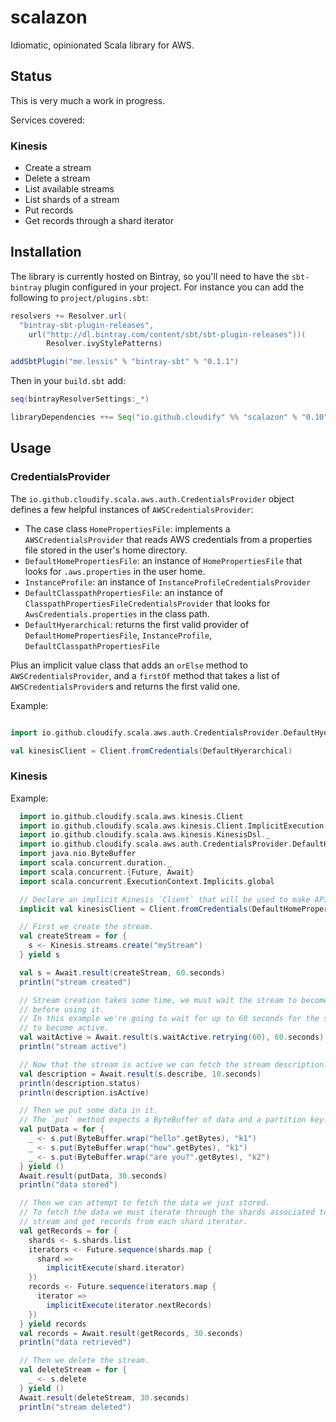 # scalazon

Idiomatic, opinionated Scala library for AWS.

## Status

This is very much a work in progress.

Services covered:

### Kinesis

* Create a stream
* Delete a stream
* List available streams
* List shards of a stream
* Put records
* Get records through a shard iterator

## Installation

The library is currently hosted on Bintray, so you'll need to have the `sbt-bintray` plugin configured in your project. For instance you can add the following to `project/plugins.sbt`:

```scala
resolvers += Resolver.url(
  "bintray-sbt-plugin-releases",
    url("http://dl.bintray.com/content/sbt/sbt-plugin-releases"))(
        Resolver.ivyStylePatterns)

addSbtPlugin("me.lessis" % "bintray-sbt" % "0.1.1")
```

Then in your `build.sbt` add:

```scala
seq(bintrayResolverSettings:_*)

libraryDependencies ++= Seq("io.github.cloudify" %% "scalazon" % "0.10")
```


## Usage

### CredentialsProvider

The `io.github.cloudify.scala.aws.auth.CredentialsProvider` object defines a few helpful instances of `AWSCredentialsProvider`:

* The case class `HomePropertiesFile`: implements a `AWSCredentialsProvider` that reads AWS credentials from a properties file stored in the user's home directory.
* `DefaultHomePropertiesFile`: an instance of `HomePropertiesFile` that looks for `.aws.properties` in the user home.
* `InstanceProfile`: an instance of `InstanceProfileCredentialsProvider`
* `DefaultClasspathPropertiesFile`: an instance of `ClasspathPropertiesFileCredentialsProvider` that looks for `AwsCredentials.properties` in the class path.
* `DefaultHyerarchical`: returns the first valid provider of `DefaultHomePropertiesFile`, `InstanceProfile`, `DefaultClasspathPropertiesFile`

Plus an implicit value class that adds an `orElse` method to `AWSCredentialsProvider`, and a `firstOf` method that takes a list of `AWSCredentialsProvider`s and returns the first valid one.

Example:

```scala

import io.github.cloudify.scala.aws.auth.CredentialsProvider.DefaultHyerarchical

val kinesisClient = Client.fromCredentials(DefaultHyerarchical)

```

### Kinesis

Example:

```scala
  import io.github.cloudify.scala.aws.kinesis.Client
  import io.github.cloudify.scala.aws.kinesis.Client.ImplicitExecution._
  import io.github.cloudify.scala.aws.kinesis.KinesisDsl._
  import io.github.cloudify.scala.aws.auth.CredentialsProvider.DefaultHomePropertiesFile
  import java.nio.ByteBuffer
  import scala.concurrent.duration._
  import scala.concurrent.{Future, Await}
  import scala.concurrent.ExecutionContext.Implicits.global

  // Declare an implicit Kinesis `Client` that will be used to make API calls.
  implicit val kinesisClient = Client.fromCredentials(DefaultHomePropertiesFile)

  // First we create the stream.
  val createStream = for {
    s <- Kinesis.streams.create("myStream")
  } yield s

  val s = Await.result(createStream, 60.seconds)
  println("stream created")

  // Stream creation takes some time, we must wait the stream to become active
  // before using it.
  // In this example we're going to wait for up to 60 seconds for the stream
  // to become active.
  val waitActive = Await.result(s.waitActive.retrying(60), 60.seconds)
  println("stream active")

  // Now that the stream is active we can fetch the stream description.
  val description = Await.result(s.describe, 10.seconds)
  println(description.status)
  println(description.isActive)

  // Then we put some data in it.
  // The `put` method expects a ByteBuffer of data and a partition key.
  val putData = for {
    _ <- s.put(ByteBuffer.wrap("hello".getBytes), "k1")
    _ <- s.put(ByteBuffer.wrap("how".getBytes), "k1")
    _ <- s.put(ByteBuffer.wrap("are you?".getBytes), "k2")
  } yield ()
  Await.result(putData, 30.seconds)
  println("data stored")

  // Then we can attempt to fetch the data we just stored.
  // To fetch the data we must iterate through the shards associated to the
  // stream and get records from each shard iterator.
  val getRecords = for {
    shards <- s.shards.list
    iterators <- Future.sequence(shards.map {
      shard =>
        implicitExecute(shard.iterator)
    })
    records <- Future.sequence(iterators.map {
      iterator =>
        implicitExecute(iterator.nextRecords)
    })
  } yield records
  val records = Await.result(getRecords, 30.seconds)
  println("data retrieved")

  // Then we delete the stream.
  val deleteStream = for {
    _ <- s.delete
  } yield ()
  Await.result(deleteStream, 30.seconds)
  println("stream deleted")

```

